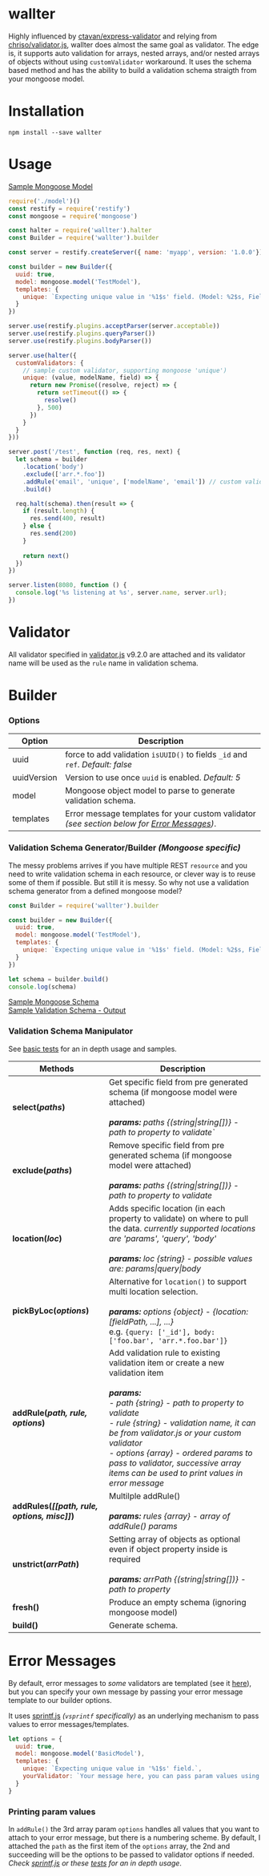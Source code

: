 # wallter
Highly influenced by [ctavan/express-validator](https://github.com/ctavan/express-validator) and relying from [chriso/validator.js](https://github.com/chriso/validator.js), wallter does almost the same goal as validator. The edge is, it supports auto validation for arrays, nested arrays, and/or nested arrays of objects without using `customValidator` workaround. It uses the schema based method and has the ability to build a validation schema straigth from your mongoose model.

# Installation

`npm install --save wallter`

# Usage
[Sample Mongoose Model](https://github.com/edgracilla/wallter/blob/master/test/models/basic.model.js)

```js
require('./model')()
const restify = require('restify')
const mongoose = require('mongoose')

const halter = require('wallter').halter
const Builder = require('wallter').builder

const server = restify.createServer({ name: 'myapp', version: '1.0.0'});

const builder = new Builder({
  uuid: true,
  model: mongoose.model('TestModel'),
  templates: {
    unique: `Expecting unique value in '%1$s' field. (Model: %2$s, Field: %3$s)`
  }
})

server.use(restify.plugins.acceptParser(server.acceptable))
server.use(restify.plugins.queryParser())
server.use(restify.plugins.bodyParser())

server.use(halter({
  customValidators: {
    // sample custom validator, supporting mongoose 'unique')
    unique: (value, modelName, field) => {
      return new Promise((resolve, reject) => {
        return setTimeout(() => {
          resolve()
        }, 500)
      })
    }
  }
}))

server.post('/test', function (req, res, next) {
  let schema = builder
    .location('body')
    .exclude(['arr.*.foo'])
    .addRule('email', 'unique', ['modelName', 'email']) // custom validator above
    .build()

  req.halt(schema).then(result => {
    if (result.length) {
      res.send(400, result)
    } else {
      res.send(200)
    }
    
    return next()
  })
})

server.listen(8080, function () {
  console.log('%s listening at %s', server.name, server.url);
})
```
# Validator
All validator specified in [validator.js](https://github.com/chriso/validator.js) v9.2.0 are attached and its validator name will be used as the `rule` name in validation schema.

# Builder
### Options

Option        | Description
------------- | -------------------
uuid          | force to add validation `isUUID()` to fields `_id` and `ref`. *Default: false* 
uuidVersion   | Version to use once `uuid` is enabled. *Default: 5*
model         | Mongoose object model to parse to generate validation schema.
templates     | Error message templates for your custom validator *(see section below for [Error Messages](https://github.com/edgracilla/wallter/blob/master/README.md#error-messages))*.

### Validation Schema Generator/Builder *(Mongoose specific)*
The messy problems arrives if you have multiple REST `resource` and you need to write validation schema in each resource, or clever way is to reuse some of them if possible. But still it is messy. So why not use a validation schema generator from a defined mongoose model?

```js
const Builder = require('wallter').builder

const builder = new Builder({
  uuid: true,
  model: mongoose.model('TestModel'),
  templates: {
    unique: `Expecting unique value in '%1$s' field. (Model: %2$s, Field: %3$s)`
  }
})

let schema = builder.build()
console.log(schema)
```

[Sample Mongoose Schema](https://github.com/edgracilla/wallter/blob/master/test/models/basic.model.js)<br>
[Sample Validation Schema - Output](https://github.com/edgracilla/wallter/blob/master/test/others/output.json)

### Validation Schema Manipulator
See [basic tests](https://github.com/edgracilla/wallter/blob/master/test/builder/basic.test.js) for an in depth usage and samples.

Methods                                        | Description
----------------------------------------------- | --------------------------------------
**select(*paths*)**                             | Get specific field from pre generated schema (if mongoose model were attached)<br><br>***params:*** *paths {(string\|string[])} - path to property to validate`*
**exclude(*paths*)**                            | Remove specific field from pre generated schema (if mongoose model were attached)<br><br>***params:*** *paths {(string\|string[])} - path to property to validate*
**location(*loc*)**                             | Adds specific location (in each property to validate) on where to pull the data. *currently supported locations are 'params', 'query', 'body'*<br><br>***params:*** *loc {string} - possible values are: params\|query\|body*
**pickByLoc(*options*)**                        | Alternative for `location()` to support multi location selection. <br><br>***params:*** *options {object} - {location: [fieldPath, ...], ...}*<br>e.g. `{query: ['_id'], body: ['foo.bar', 'arr.*.foo.bar']}` 
**addRule(*path, rule, options*)**        | Add validation rule to existing validation item or create a new validation item<br><br>***params:*** <br>*- path {string} - path to property to validate*<br>*- rule {string} - validation name, it can be from validator.js or your custom validator*<br>*- options {array} - ordered params to pass to validator, successive array items can be used to print values in error message*
**addRules(*[[path, rule, options, misc]]*)**   | Multilple addRule()<br><br>***params:*** *rules {array}  - array of addRule() params*
**unstrict(*arrPath*)**                         | Setting array of objects as optional even if object property inside is required<br><br>***params:*** *arrPath {(string\|string[])} - path to property*
**fresh()**                                     | Produce an empty schema (ignoring mongoose model)
**build()**                                     | Generate schema.

# Error Messages
By default, error messages to *some* validators are templated (see it [here](https://github.com/edgracilla/wallter/blob/master/template/messages.json)), but you can specify your own message by passing your error message template to our builder options.

It uses [sprintf.js](https://github.com/alexei/sprintf.js) *(`vsprintf` specifically)* as an underlying mechanism to pass values to error messages/templates.

```js
let options = {
  uuid: true,
  model: mongoose.model('BasicModel'),
  templates: {
    unique: `Expecting unique value in '%1$s' field.`,
    yourValidator: `Your message here, you can pass param values using sprintf.js syntax`
  }
}
```

### Printing param values
In `addRule()` the 3rd array param `options` handles all values that you want to attach to your error message, but there is a numbering scheme. By default, I attached the `path` as the first item of the `options` array, the 2nd and succeeding will be the options to be passed to validator options if needed.  *Check [sprintf.js](https://github.com/alexei/sprintf.js#usage) or these [tests](https://github.com/edgracilla/wallter/tree/master/test) for an in depth usage*.
